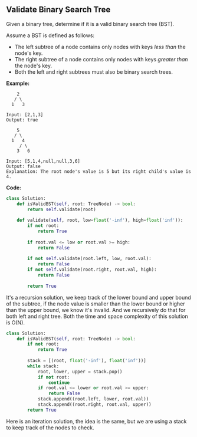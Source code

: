 ## Validate Binary Search Tree
Given a binary tree, determine if it is a valid binary search tree (BST).

Assume a BST is defined as follows:

* The left subtree of a node contains only nodes with keys *less than* the node's key.
* The right subtree of a node contains only nodes with keys *greater than* the node's key.
* Both the left and right subtrees must also be binary search trees.
 

**Example:**

```
    2
   / \
  1   3

Input: [2,1,3]
Output: true
```
```
    5
   / \
  1   4
     / \
    3   6

Input: [5,1,4,null,null,3,6]
Output: false
Explanation: The root node's value is 5 but its right child's value is 4.
```

**Code:**

```python
class Solution:
    def isValidBST(self, root: TreeNode) -> bool:
        return self.validate(root)
    
    def validate(self, root, low=float('-inf'), high=float('inf')):
        if not root:
            return True
        
        if root.val <= low or root.val >= high:
            return False
        
        if not self.validate(root.left, low, root.val):
            return False
        if not self.validate(root.right, root.val, high):
            return False
        
        return True
```
It's a recursion solution, we keep track of the lower bound and upper bound of the subtree, if the node value is smaller than the lower bound or higher than the upper bound, we know it's invalid. And we recursively do that for both left and right tree. Both the time and space complexity of this solution is O(N).

```python
class Solution:
    def isValidBST(self, root: TreeNode) -> bool:
        if not root:
            return True
        
        stack = [(root, float('-inf'), float('inf'))]
        while stack:
            root, lower, upper = stack.pop()
            if not root:
                continue
            if root.val <= lower or root.val >= upper:
                return False
            stack.append((root.left, lower, root.val))
            stack.append((root.right, root.val, upper))
        return True
```
Here is an iteration solution, the idea is the same, but we are using a stack to keep track of the nodes to check.